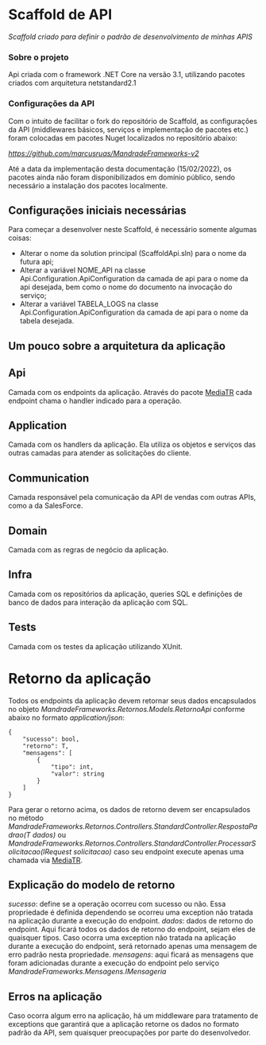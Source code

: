 # Scaffold de API
_Scaffold criado para definir o padrão de desenvolvimento de minhas APIS_

### Sobre o projeto
Api criada com o framework .NET Core na versão 3.1, utilizando pacotes criados com arquitetura netstandard2.1

### Configurações da API
Com o intuito de facilitar o fork do repositório de Scaffold, as configurações da API (middlewares básicos, serviços e implementação de pacotes etc.) foram colocadas em pacotes Nuget localizados no repositório abaixo:

*https://github.com/marcusruas/MandradeFrameworks-v2*

Até a data da implementação desta documentação (15/02/2022), os pacotes ainda não foram disponibilizados em domínio público, sendo necessário a instalação dos pacotes localmente.

## Configurações iniciais necessárias
Para começar a desenvolver neste Scaffold, é necessário somente algumas coisas:
- Alterar o nome da solution principal (ScaffoldApi.sln) para o nome da futura api;
- Alterar a variável NOME_API na classe Api.Configuration.ApiConfiguration da camada de api para o nome da api desejada, bem como o nome do documento na invocação do serviço;
- Alterar a variável TABELA_LOGS na classe Api.Configuration.ApiConfiguration da camada de api para o nome da tabela desejada.

## Um pouco sobre a arquitetura da aplicação

## Api
Camada com os endpoints da aplicação. Através do pacote [MediaTR](https://github.com/jbogard/MediatR) cada endpoint chama o handler indicado para a operação. 

## Application
Camada com os handlers da aplicação. Ela utiliza os objetos e serviços das outras camadas para atender as solicitações do cliente.

## Communication
Camada responsável pela comunicação da API de vendas com outras APIs, como a da SalesForce.

## Domain
Camada com as regras de negócio da aplicação.

## Infra
Camada com os repositórios da aplicação, queries SQL e definições de banco de dados para interação da aplicação com SQL.

## Tests
Camada com os testes da aplicação utilizando XUnit.

# Retorno da aplicação
Todos os endpoints da aplicação devem retornar seus dados encapsulados no objeto *MandradeFrameworks.Retornos.Models.RetornoApi* conforme abaixo no formato _application/json_:

```
{
    "sucesso": bool,
    "retorno": T,
    "mensagens": [
        {
            "tipo": int,
            "valor": string
        }
    ]
}
```

Para gerar o retorno acima, os dados de retorno devem ser encapsulados no método *MandradeFrameworks.Retornos.Controllers.StandardController.RespostaPadrao<T>(T dados)* ou *MandradeFrameworks.Retornos.Controllers.StandardController.ProcessarSolicitacao<T>(IRequest<T> solicitacao)* caso seu endpoint execute apenas uma chamada via [MediaTR](https://github.com/jbogard/MediatR).

## Explicação do modelo de retorno
*sucesso*: define se a operação ocorreu com sucesso ou não. Essa propriedade é definida dependendo se ocorreu uma exception não tratada na aplicação durante a execução do endpoint.
*dados*: dados de retorno do endpoint. Aqui ficará todos os dados de retorno do endpoint, sejam eles de quaisquer tipos. Caso ocorra uma exception não tratada na aplicação durante a execução do endpoint, será retornado apenas uma mensagem de erro padrão nesta propriedade.
*mensagens*: aqui ficará as mensagens que foram adicionadas durante a execução do endpoint pelo serviço *MandradeFrameworks.Mensagens.IMensageria*

## Erros na aplicação
Caso ocorra algum erro na aplicação, há um middleware para tratamento de exceptions que garantirá que a aplicação retorne os dados no formato padrão da API, sem quaisquer preocupações por parte do desenvolvedor.